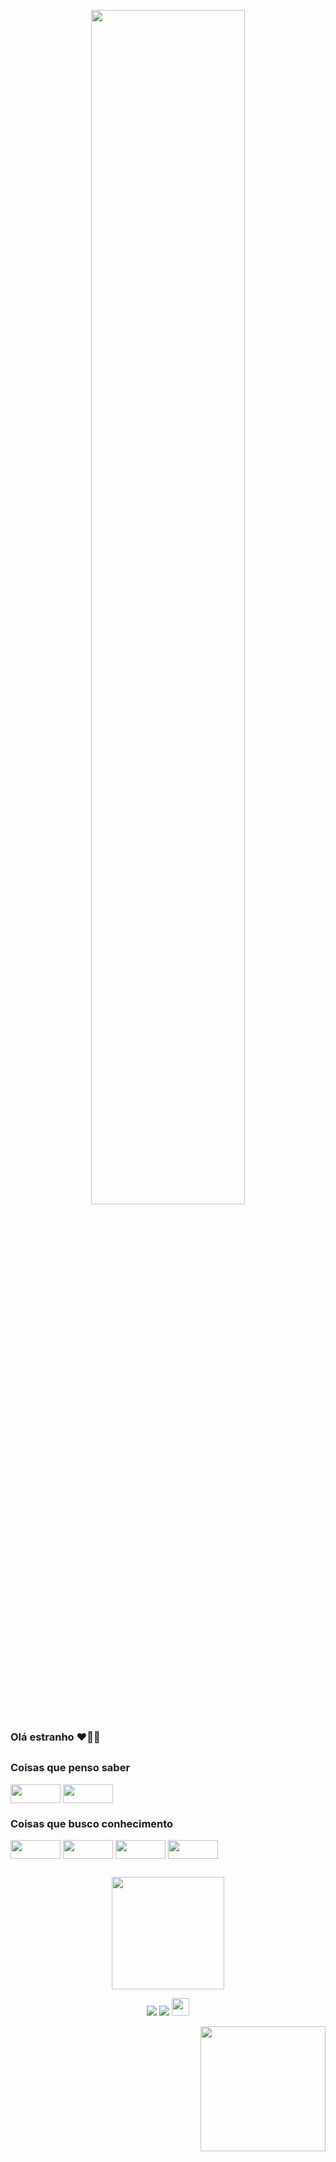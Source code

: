 
<p align="center"><a href="http://beacons.ai/aylinha"><img width="70%" src="https://media3.giphy.com/media/eMOms8pI5g5xD6Rn0s/giphy.gif?cid=790b761109d7301c17e1792e6a548b22e1933b19a6e9ad0d&rid=giphy.gif&ct=g" /></a></p>

### Olá estranho ♥🧙‍♀️ 


##

### Coisas que penso saber 

<div>

  <img align="center" height="30" width="80" src="https://img.shields.io/badge/CSS3-1572B6?style=for-the-badge&logo=css3&logoColor=white">
  <img align="center" height="30" width="80" src="https://img.shields.io/badge/HTML5-E34F26?style=for-the-badge&logo=html5&logoColor=white">

  </div>



### Coisas que busco conhecimento

<div>

  <img align="center" height="30" width="80" src="https://img.shields.io/badge/JavaScript-323330?style=for-the-badge&logo=javascript&logoColor=F7DF1E">
  <img align="center" height="30" width="80" src="https://img.shields.io/badge/React-20232A?style=for-the-badge&logo=react&logoColor=61DAFB">
  <img align="center" height="30" width="80" src="https://img.shields.io/badge/Python-14354C?style=for-the-badge&logo=python&logoColor=white">
  <img align="center" height="30" width="80" src="https://img.shields.io/badge/TypeScript-007ACC?style=for-the-badge&logo=typescript&logoColor=white">
  
  ##
  
 </div>
 
 <div align="center">
  <a href="https://github.com/aylastankovsky">
  <img height="180em" src="https://github-readme-stats.vercel.app/api?username=aylastankovsky&show_icons=true&theme=buefy&include_all_commits=true&count_private=true"/>
    
   
</div>
  
 
  

<div align="center">

  <a href="https://instagram.com/aylinha.css" target="_blank"><img src="https://img.shields.io/badge/Instagram-E4405F?style=for-the-badge&logo=instagram&logoColor=white" target="_blank"></a>
  <a href = "mailto:aylastankovsky@gmail.com"><img src="https://img.shields.io/badge/Gmail-D14836?style=for-the-badge&logo=gmail&logoColor=white" target="_blank"></a> 
  <a href="https://line.me/ti/p/S2cNIdC-KK" target="_blank"><img height="28" src="https://aleen42.github.io/badges/src/line.svg" target="_blank"></a>


</div>

   <div>
          <p align="right">
   <img width="200" src="https://media3.giphy.com/media/Z9cYsiCKyAWT7EiQRR/giphy.gif?cid=790b761160d35578dc661d5a9b80a0f9e9c09994d81e82b7&rid=giphy.gif&ct=g">                                
</p>
  </div>


